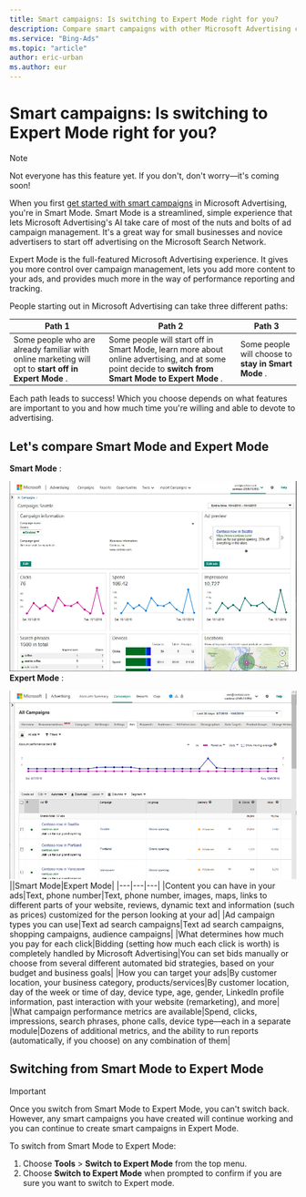 ```yaml
---
title: Smart campaigns: Is switching to Expert Mode right for you?
description: Compare smart campaigns with other Microsoft Advertising campaign types.
ms.service: "Bing-Ads"
ms.topic: "article"
author: eric-urban
ms.author: eur
---
```


# Smart campaigns: Is switching to Expert Mode right for you?

> [!NOTE]
> Not everyone has this feature yet. If you don't, don't worry—it's coming soon!

When you first [get started with smart campaigns](./hlp_BA_CONC_SmartCamps_Intro.md) in Microsoft Advertising, you're in Smart Mode. Smart Mode is a streamlined, simple experience that lets Microsoft Advertising's AI take care of most of the nuts and bolts of ad campaign management. It's a great way for small businesses and novice advertisers to start off advertising on the Microsoft Search Network.

Expert Mode is the full-featured Microsoft Advertising experience. It gives you more control over campaign management, lets you add more content to your ads, and provides much more in the way of performance reporting and tracking.

People starting out in Microsoft Advertising can take three different paths:

|Path 1|Path 2|Path 3|
|---|---|---|
|Some people who are already familiar with online marketing will opt to **start off in Expert Mode** .|Some people will start off in Smart Mode, learn more about online advertising, and at some point decide to **switch from Smart Mode to Expert Mode** .|Some people will choose to **stay in Smart Mode** .|

Each path leads to success! Which you choose depends on what features are important to you and how much time you're willing and able to devote to advertising.

## Let's compare Smart Mode and Expert Mode

**Smart Mode** :

![Screenshot of a smart campaign's details page](../images/BA_ScreenCap_SmartCampaign.png) 
**Expert Mode** :

![Screenshot of an Expert Mode campaign's Ads tab ](../images/BA_ScreenCap_ExpertAds.png)		   			 
||Smart Mode|Expert Mode|
|---|---|---|
|Content you can have in your ads|Text, phone number|Text, phone number, images, maps, links to different parts of your website, reviews, dynamic text and information (such as prices) customized for the person looking at your ad|
|Ad campaign types you can use|Text ad search campaigns|Text ad search campaigns, shopping campaigns, audience campaigns|
|What determines how much you pay for each click|Bidding (setting how much each click is worth) is completely handled by Microsoft Advertising|You can set bids manually or choose from several different automated bid strategies, based on your budget and business goals|
|How you can target your ads|By customer location, your business category, products/services|By customer location, day of the week or time of day, device type, age, gender, LinkedIn profile information, past interaction with your website (remarketing), and more|
|What campaign performance metrics are available|Spend, clicks, impressions, search phrases, phone calls, device type—each in a separate module|Dozens of additional metrics, and the ability to run reports (automatically, if you choose) on any combination of them|

## Switching from Smart Mode to Expert Mode

> [!IMPORTANT]
> Once you switch from Smart Mode to Expert Mode, you can't switch back.
> However, any smart campaigns you have created will continue working and you can continue to create smart campaigns in Expert Mode.

To switch from Smart Mode to Expert Mode:

1. Choose **Tools** > **Switch to Expert Mode** from the top menu.
1. Choose **Switch to Expert Mode** when prompted to confirm if you are sure you want to switch to Expert mode.


